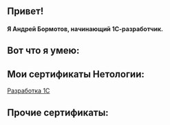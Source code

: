 <h2><strong>Привет!</strong></h2>
<h4>Я <strong>Андрей Бормотов</strong>, начинающий 1С-разработчик.</h4>
<h2><strong>Вот что я умею:</strong></h2>
<h2><strong>Мои сертификаты Нетологии:</strong></h2>
<p><a href="https://github.com/AndreyBormotov/CertificateNetology">Разработка 1С</a></p>
<h2><strong>Прочие сертификаты:</strong></h2>
